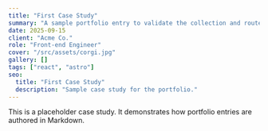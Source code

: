 ```yaml
---
title: "First Case Study"
summary: "A sample portfolio entry to validate the collection and routes."
date: 2025-09-15
client: "Acme Co."
role: "Front-end Engineer"
cover: "/src/assets/corgi.jpg"
gallery: []
tags: ["react", "astro"]
seo:
  title: "First Case Study"
  description: "Sample case study for the portfolio."
---
```


This is a placeholder case study. It demonstrates how portfolio entries are authored in Markdown.



